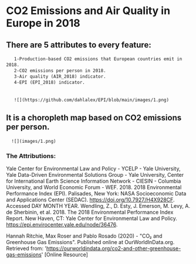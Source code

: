 # CO2 Emissions and Air Quality in Europe in 2018

## There are 5 attributes to every feature:
       1-Production-based CO2 emissions that European countries emit in 2018.
       2-CO2 emissions per person in 2018.
       3-Air quality (AIR_2018) indicator.
       4-EPI (EPI_2018) indicator.
        
        
       ![](https://github.com/dahlalex/EPI/blob/main/images/1.png)
       
     
 ## It is a choropleth map based on CO2 emissions per person.
      
      ![](images/1.png)
      
 ### The Attributions:

Yale Center for Environmental Law and Policy - YCELP - Yale University, Yale Data-Driven Environmental Solutions Group - Yale University, Center for International Earth Science Information Network - CIESIN - Columbia University, and World Economic Forum - WEF. 2018. 2018 Environmental Performance Index (EPI). Palisades, New York: NASA Socioeconomic Data and Applications Center (SEDAC). https://doi.org/10.7927/H4X928CF. Accessed DAY MONTH YEAR.
Wendling, Z., D. Esty, J. Emerson, M. Levy, A. de Sherbinin, et al. 2018. The 2018 Environmental Performance Index Report. New Haven, CT: Yale Center for Environmental Law and Policy. https://epi.envirocenter.yale.edu/node/36476.

Hannah Ritchie, Max Roser and Pablo Rosado (2020) - "CO₂ and Greenhouse Gas Emissions". Published online at OurWorldInData.org. Retrieved from: 'https://ourworldindata.org/co2-and-other-greenhouse-gas-emissions' [Online Resource]
 
